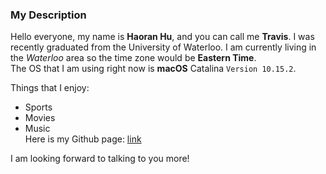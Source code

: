 ### My Description

Hello everyone, my name is **Haoran Hu**, and you can call me **Travis**. I was recently graduated from the University of Waterloo.
I am currently living in the _Waterloo_ area so the time zone would be **Eastern Time**.  
The OS that I am using right now is **macOS** Catalina `Version 10.15.2`.   

Things that I enjoy:
  * Sports
  * Movies  
  * Music  
Here is my Github page: [link](https://github.com/Haoran-Hu)  

I am looking forward to talking to you more!
